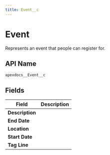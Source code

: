 ```yaml
---
title: Event__c
---
```


# Event

Represents an event that people can register for.

## API Name
`apexdocs__Event__c`

## Fields
| Field | Description |
|-------|-------------|
| **Description** |  |
| **End Date** |  |
| **Location** |  |
| **Start Date** |  |
| **Tag Line** |  |